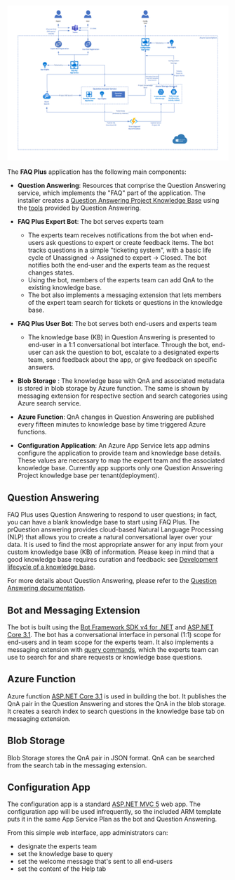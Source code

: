 ![architecture-overview](./Images/architecture_overview.png)

The **FAQ Plus** application has the following main components:

* **Question Answering**: Resources that comprise the Question Answering service, which implements the "FAQ" part of the application. The installer creates a [Question Answering Project Knowledge Base](https://learn.microsoft.com/en-us/azure/cognitive-services/language-service/question-answering/how-to/manage-knowledge-base) using the [tools](https://learn.microsoft.com/en-us/azure/cognitive-services/language-service/question-answering/concepts/project-development-lifecycle) provided by Question Answering.

* **FAQ Plus Expert Bot**: The bot serves experts team
	* The experts team receives notifications from the bot when end-users ask questions to expert or create feedback items. The bot tracks questions in a simple "ticketing system", with a basic life cycle of Unassigned -> Assigned to expert -> Closed. The bot notifies both the end-user and the experts team as the request changes states.
	* Using the bot, members of the experts team can add QnA to the existing knowledge base.
	* The bot also implements a messaging extension that lets members of the expert team search for tickets or questions in the knowledge base.

* **FAQ Plus User Bot**: The bot serves both end-users and experts team
	* The knowledge base (KB) in Question Answering is presented to end-user in a 1:1 conversational bot interface. Through the bot, end-user can ask the question to bot, escalate to a designated experts team, send feedback about the app, or give feedback on specific answers.

* **Blob Storage** : The knowledge base with QnA and associated metadata is stored in blob storage by Azure function. The same is shown by messaging extension for respective section and search categories using Azure search service.

* **Azure Function**: QnA changes in Question Answering are published every fifteen minutes to knowledge base by time triggered Azure functions.
  
* **Configuration Application**: An Azure App Service lets app admins configure the application to provide team and knowledge base details. These values are necessary to map the expert team and the associated knowledge base. Currently app supports only one Question Answering Project knowledge base per tenant(deployment).

## Question Answering

FAQ Plus uses Question Answering to respond to user questions; in fact, you can have a blank knowledge base to start using FAQ Plus. The prQuestion answering provides cloud-based Natural Language Processing (NLP) that allows you to create a natural conversational layer over your data. It is used to find the most appropriate answer for any input from your custom knowledge base (KB) of information. Please keep in mind that a good knowledge base requires curation and feedback: see [Development lifecycle of a knowledge base](https://learn.microsoft.com/en-us/azure/cognitive-services/language-service/question-answering/concepts/project-development-lifecycle).

For more details about Question Answering, please refer to the [Question Answering documentation](https://learn.microsoft.com/en-us/azure/cognitive-services/language-service/question-answering/overview).

## Bot and Messaging Extension

The bot is built using the [Bot Framework SDK v4 for .NET](https://docs.microsoft.com/en-us/azure/bot-service/bot-service-overview-introduction?view=azure-bot-service-4.0) and [ASP.NET Core 3.1](https://docs.microsoft.com/en-us/aspnet/core/?view=aspnetcore-3.1). The bot has a conversational interface in personal (1:1) scope for end-users and in team scope for the experts team. It also implements a messaging extension with [query commands](https://docs.microsoft.com/en-us/microsoftteams/platform/concepts/messaging-extensions/search-extensions), which the experts team can use to search for and share requests or knowledge base questions.

## Azure Function
Azure function [ASP.NET Core 3.1](https://docs.microsoft.com/en-us/aspnet/core/?view=aspnetcore-3.1) is used in building the bot. It publishes the QnA pair in the Question Answering and stores the QnA in the blob storage. It creates a search index to search questions in the knowledge base tab on messaging extension.

## Blob Storage
Blob Storage stores the QnA pair in JSON format. QnA can be searched from the search tab in the messaging extension.

## Configuration App
The configuration app is a standard [ASP.NET MVC 5](https://docs.microsoft.com/en-us/aspnet/mvc/mvc5) web app. The configuration app will be used infrequently, so the included ARM template puts it in the same App Service Plan as the bot and Question Answering.

From this simple web interface, app administrators can:

* designate the experts team
* set the knowledge base to query
* set the welcome message that's sent to all end-users
* set the content of the Help tab
